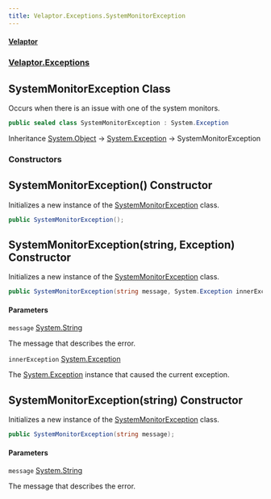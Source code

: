 ```yaml
---
title: Velaptor.Exceptions.SystemMonitorException
---
```


#### [Velaptor](Namespaces.md 'Velaptor Namespaces')
### [Velaptor.Exceptions](Velaptor.Exceptions.md 'Velaptor.Exceptions')

## SystemMonitorException Class

Occurs when there is an issue with one of the system monitors.

```csharp
public sealed class SystemMonitorException : System.Exception
```

Inheritance [System.Object](https://docs.microsoft.com/en-us/dotnet/api/System.Object 'System.Object') → [System.Exception](https://docs.microsoft.com/en-us/dotnet/api/System.Exception 'System.Exception') → SystemMonitorException
### Constructors

<a name='Velaptor.Exceptions.SystemMonitorException.SystemMonitorException()'></a>

## SystemMonitorException() Constructor

Initializes a new instance of the [SystemMonitorException](Velaptor.Exceptions.SystemMonitorException.md 'Velaptor.Exceptions.SystemMonitorException') class.

```csharp
public SystemMonitorException();
```

<a name='Velaptor.Exceptions.SystemMonitorException.SystemMonitorException(string,System.Exception)'></a>

## SystemMonitorException(string, Exception) Constructor

Initializes a new instance of the [SystemMonitorException](Velaptor.Exceptions.SystemMonitorException.md 'Velaptor.Exceptions.SystemMonitorException') class.

```csharp
public SystemMonitorException(string message, System.Exception innerException);
```
#### Parameters

<a name='Velaptor.Exceptions.SystemMonitorException.SystemMonitorException(string,System.Exception).message'></a>

`message` [System.String](https://docs.microsoft.com/en-us/dotnet/api/System.String 'System.String')

The message that describes the error.

<a name='Velaptor.Exceptions.SystemMonitorException.SystemMonitorException(string,System.Exception).innerException'></a>

`innerException` [System.Exception](https://docs.microsoft.com/en-us/dotnet/api/System.Exception 'System.Exception')

The [System.Exception](https://docs.microsoft.com/en-us/dotnet/api/System.Exception 'System.Exception') instance that caused the current exception.

<a name='Velaptor.Exceptions.SystemMonitorException.SystemMonitorException(string)'></a>

## SystemMonitorException(string) Constructor

Initializes a new instance of the [SystemMonitorException](Velaptor.Exceptions.SystemMonitorException.md 'Velaptor.Exceptions.SystemMonitorException') class.

```csharp
public SystemMonitorException(string message);
```
#### Parameters

<a name='Velaptor.Exceptions.SystemMonitorException.SystemMonitorException(string).message'></a>

`message` [System.String](https://docs.microsoft.com/en-us/dotnet/api/System.String 'System.String')

The message that describes the error.